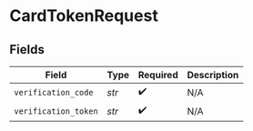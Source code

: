 # CardTokenRequest


## Fields

| Field                | Type                 | Required             | Description          |
| -------------------- | -------------------- | -------------------- | -------------------- |
| `verification_code`  | *str*                | :heavy_check_mark:   | N/A                  |
| `verification_token` | *str*                | :heavy_check_mark:   | N/A                  |